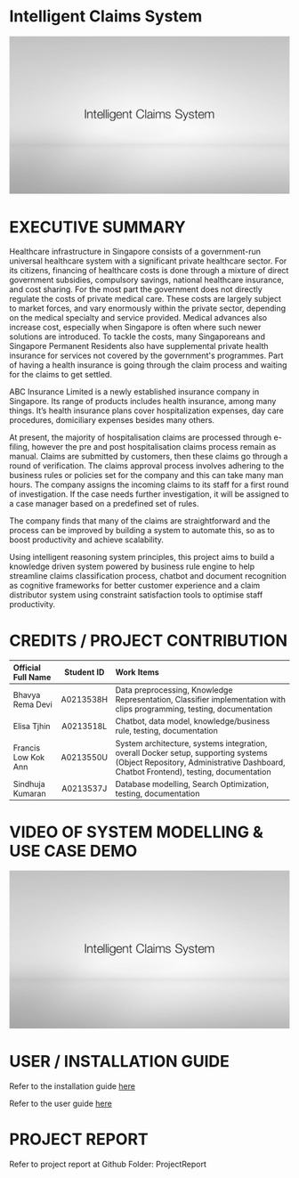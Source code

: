 # Intelligent Claims System

<img src="SystemCode/staticResources/cover_image.jpg" />

# EXECUTIVE SUMMARY
Healthcare infrastructure in Singapore consists of a government-run universal healthcare system with a significant private healthcare sector. For its citizens, financing of healthcare costs is done through a mixture of direct government subsidies, compulsory savings, national healthcare insurance, and cost sharing. For the most part the government does not directly regulate the costs of private medical care. These costs are largely subject to market forces, and vary enormously within the private sector, depending on the medical specialty and service provided. Medical advances also increase cost, especially when Singapore is often where such newer solutions are introduced. To tackle the costs, many Singaporeans  and Singapore Permanent Residents also have supplemental private health insurance for services not covered by the government's programmes. Part of having a health insurance is going through the claim process and waiting for the claims to get settled. 

ABC Insurance Limited is a newly established insurance company in Singapore. Its range of products includes health insurance, among many things. It’s health insurance plans cover hospitalization expenses, day care procedures, domiciliary expenses besides many others.

At present, the majority of hospitalisation claims are processed through e-filing, however the pre and post hospitalisation claims process remain as manual. Claims are submitted by customers, then these claims go through a round of verification. The claims approval process involves adhering to the business rules or policies set for the company and this can take many man hours. The company assigns the incoming claims to its staff for a first round of investigation. If the case needs further investigation, it will be assigned to a case manager based on a predefined set of rules.

The company finds that many of the claims are straightforward and the process can be improved by building a system to automate this, so as to boost productivity and achieve scalability.

Using intelligent reasoning system principles, this project aims to build a knowledge driven system powered by business rule engine to help streamline claims classification process,  chatbot and document recognition as cognitive frameworks for better customer experience and a claim distributor system using constraint satisfaction tools to optimise staff productivity.

# CREDITS / PROJECT CONTRIBUTION

| Official Full Name  | Student ID  | Work Items |
| :------------ |:---------------:| :-----|
| Bhavya Rema Devi | A0213538H | Data preprocessing, Knowledge Representation, Classifier implementation with clips programming, testing, documentation |
| Elisa Tjhin | A0213518L | Chatbot, data model, knowledge/business rule, testing, documentation |
| Francis Low Kok Ann | A0213550U | System architecture, systems integration, overall Docker setup, supporting systems (Object Repository, Administrative Dashboard, Chatbot Frontend), testing, documentation |
| Sindhuja Kumaran | A0213537J | Database modelling, Search Optimization, testing, documentation |

# VIDEO OF SYSTEM MODELLING & USE CASE DEMO

[<img src="SystemCode/staticResources/cover_image.jpg" />](/Video/projectVideo.mp4)

# USER / INSTALLATION GUIDE

Refer to the installation guide [here](/UserGuide/01%20-%20Installation%20Guide.pdf)

Refer to the user guide [here](/UserGuide/02%20-%20User%20Guide.pdf)

# PROJECT REPORT

Refer to project report at Github Folder: ProjectReport




